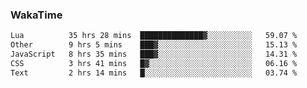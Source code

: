 ### WakaTime

<!--START_SECTION:waka-->

```txt
Lua          35 hrs 28 mins  ██████████████▓░░░░░░░░░░   59.07 %
Other        9 hrs 5 mins    ███▓░░░░░░░░░░░░░░░░░░░░░   15.13 %
JavaScript   8 hrs 35 mins   ███▓░░░░░░░░░░░░░░░░░░░░░   14.31 %
CSS          3 hrs 41 mins   █▓░░░░░░░░░░░░░░░░░░░░░░░   06.16 %
Text         2 hrs 14 mins   █░░░░░░░░░░░░░░░░░░░░░░░░   03.74 %
```

<!--END_SECTION:waka-->
